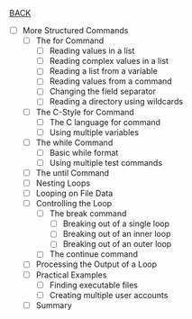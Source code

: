 [BACK](../README.md)
- [ ] More Structured Commands
  - [ ] The for Command
    - [ ] Reading values in a list
    - [ ] Reading complex values in a list
    - [ ] Reading a list from a variable
    - [ ] Reading values from a command
    - [ ] Changing the field separator
    - [ ] Reading a directory using wildcards
  - [ ] The C-Style for Command
    - [ ] The C language for command
    - [ ] Using multiple variables
  - [ ] The while Command
    - [ ] Basic while format
    - [ ] Using multiple test commands
  - [ ] The until Command
  - [ ] Nesting Loops
  - [ ] Looping on File Data
  - [ ] Controlling the Loop
    - [ ] The break command
      - [ ] Breaking out of a single loop
      - [ ] Breaking out of an inner loop
      - [ ] Breaking out of an outer loop
    - [ ] The continue command
  - [ ] Processing the Output of a Loop
  - [ ] Practical Examples
    - [ ] Finding executable files
    - [ ] Creating multiple user accounts
  - [ ] Summary